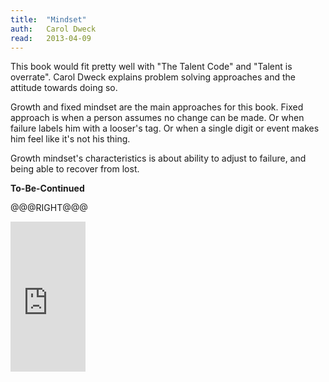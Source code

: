 ```yaml
---
title:	"Mindset"
auth:	Carol Dweck
read:	2013-04-09
---
```





This book would fit pretty well with "The Talent Code" and "Talent is
overrate". Carol Dweck explains problem solving approaches and the attitude
towards doing so.

Growth and fixed mindset are the main approaches  for this book. Fixed
approach is when a person assumes no change can be made. Or when failure
labels him with a looser's tag. Or when a single digit or event makes him
feel like it's not his thing.

Growth mindset's characteristics is about ability to adjust to failure, and
being able to recover from lost.

**To-Be-Continued**

@@@RIGHT@@@

<iframe src="http://rcm.amazon.com/e/cm?lt1=_blank&bc1=FFFFFF&IS2=1&npa=1&bg1=FFFFFF&fc1=000000&lc1=FF0606&t=wojcadamkoszh-20&o=1&p=8&l=as4&m=amazon&f=ifr&ref=ss_til&asins=0345472322" style="width:120px;height:240px;" scrolling="no" marginwidth="0" marginheight="0" frameborder="0"></iframe>


